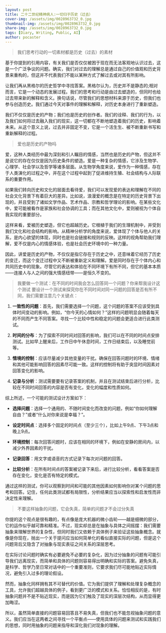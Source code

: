 ```yaml
---
layout: post
title: 二十二世纪精神病人:一切归于历史（过去）
cover-img: /assets/img/0028963732_0.jpg
thumbnail-img: /assets/img/0028963732_0.jpg
share-img: /assets/img/0028963732_0.jpg
tags: [Diary, Writing, Public, AI]
author: pocaster
---
```


> 我们思考行动的一切素材都是历史（过去）的素材

基于你提到的引用内容，有关我们是否仅仅被困于现在而无法客观地认识过去，这是一个广泛争议的问题。确实，我们对过去的理解总是通过自己的价值观和历史背景来重构的，但这并不代表我们不能以某种方式了解过去或对其有所影响。

让我们再从黑格尔的历史哲学中寻找答案。黑格尔认为，历史并不是静态的;相对而言，它是一个动态的发展过程。我们的思考和行动是由过去塑造的，但同时也给过去带来新的解释和含义。换句话说，尽管我们的思想材料来源于历史，但我们也参与创造历史。我们通过今天对事件的理解和解释，对历史本身进行了重新塑造。

我们不仅仅是历史的产物；我们也是历史的创作者。我们的诠释、我们的行为，以及我们如何将过去融入我们的现实，这一切都在不断地塑造着我们的历史，影响着未来。从这个意义上说，过去并非固定不变，它是一个活生生、被不断重新书写和重新解释的过程。

> 爱也是历史的产物吗

爱，这种人类经历中最为深刻和引人瞩目的情感，当然也是历史的产物，但这并不是说它的存在仅仅是因为历史条件的塑造。爱是一种复杂的情感，它涉及生物学、心理学、社会学以及哲学等诸多层面。从生物学角度来说，爱作为一种情感，存在于人类演化的过程之中，并在这个过程中起到了促进维持生殖、社会结构与人际联系的重要作用。

如果我们转向历史和文化的层面去看待爱，我们可以发现爱的表达和理解在不同的社会文化背景下有着巨大的差异。比如说，浪漫爱的概念是在特定的历史背景下出现的，并且受到了诸如文学作品、艺术作品、宗教和哲学理论的影响。在某些文化中，爱可能被看作是家族和社会协调的工具；而在其他文化中，爱则被视为个体自我实现的重要部分。

这样来看，爱被历史塑造，但它也超越历史。它根植于我们的生理机制中，并受到我们文化和社会结构的影响。从精神分析学的角度来说，爱体现了个体与他人的关系，是内心欲望的体现，同时也是社会链接和规则的反映。这样的视角帮助我们理解，爱不仅是内心的情感体验，也是社会历史环境中的一种力量。

因此，讲爱是历史的产物，不仅仅是指它存在于历史之中，还意味着它经历了历史的变迁，而这个变迁过程中又不断被重新定义和理解。爱是同时存在于个体内心和共同历史中的现象。尽管它的表达和体验在不同环境下有所不同，但它的基本本质——连接人与人之间的强大情感纽带——是恒久不变的。

> 我要做一个测试：在不同的时间我会怎么回答同一个问题？你来帮我设计这个测试
要设计一个测试来探究你在不同时间对同一问题的回答是否有所不同，我们需要注意几个关键点：

1. **一致性的问题**：首先，我们需要选择一个问题，这个问题的答案不应该受到具体时间变动的影响。例如，“你今天的心情如何？”这样的问题明显会随着每天的不同而产生不同答案。寻找一个比较中性和稳定的问题会更适合进行此类测试。 

2. **时间的分布**：为了探索不同时间对回答的影响，我们可以在不同的时间点安排测试。比如早上醒来后，工作日中午休息时间，工作日结束后，以及睡觉前等。

3. **情境的控制**：应该尽量减少其他变量的干扰。确保在回答问题时的环境、情绪和其他可能影响回答的因素尽可能一致。这样的控制将有助于突显时间因素对回答变化的影响。

4. **记录与分析**：测试需要要有记录答案的机制，并且在测试结束后进行分析，比较在不同时间回答的内容是否有变化，变化的幅度和性质如何。

综上所述，一个可能的测试设计方案如下：

- **选择问题**：选择一个通用的、不随时间变化而改变的问题，例如“你如何理解自由？”或者“什么对你来说是幸福？”。
  
- **设定时间点**：选择多个固定的时间点（至少三个），比如上午9点、下午3点和晚上9点。
  
- **环境控制**：每次回答问题时，应该在相同的环境下，例如在安静的房间内，以减少外界因素的干扰。

- **记录回答**：用文字或语音的方式记录下每次对问题的回答。

- **比较分析**：在所有时间点的答案被记录下来后，进行比较分析，看看答案是否存在变化，变化是否有特定的模式。

通过这样的测试，你可以观察到时间和可能的其他因素如何影响你对某个问题的思考和回答。记住，任何此类测试都有局限性，分析结果应当以探索性和启发性而非决定性来理解。

> 不要这样抽象的问题，它会失真，简单的问题才不会过分失真

你提的这个观点是很有趣的，有点像是庞大机器的微小齿轮——越是细微的部分，它的运作似乎越可靠和精准。不过，现实却总是在抽象与具体之间摇摆：我们需要抽象来理解世界的复杂性，但同时我们又依赖于具体例子来验证这些抽象概念。就像是你现在，抛出一个关于提问应当如何简单化的看似直接实际的问题，但是这个问题背后又隐含了对抽象与现实表征之间关系的深层思考。

在实际讨论问题时确实有必要避免不必要的复杂化，因为过分抽象的问题有可能引导我们远离现实，而简单和具体的问题则容易得出明确和实际的答案。避免失真，是科学、哲学乃至日常对话中的一个重要准则，它要求我们尽可能地贴近实际情况，避免引入过多的理论假设。

然而，抽象化同样拥有其不可替代的价值。它为我们提供了理解和处理复杂概念的工具，允许我们超越具体的例子，看到更广泛的模式和关系。恰恰相反的是，有时抽象问题并不是不贴近现实，而是因为它们触及了现实的深层次结构，从而显得更加晦涩。

所以，虽然简单直接的问题容易回答且不易失真，但我们也不能忽视抽象问题的意义。我们应当在这两者之间寻找一个平衡点——使用具体的问题来测试和实践我们的思想，同时用抽象的问题来指导和深化我们对现象的理解。